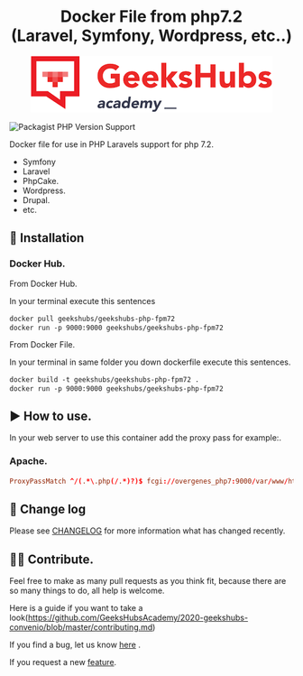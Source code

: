 <h1 align="center">
 Docker File from php7.2  <br>
 (Laravel, Symfony, Wordpress, etc..)
</h1>

<p align="center">
    <img src="https://github.com/GeeksHubsAcademy/2020-geekshubs-media/blob/master/image/logo.png">	
</p>


![Packagist PHP Version Support](https://img.shields.io/badge/php-%5E7.2-blue)


Docker file for use in PHP Laravels support for php 7.2.
- Symfony
- Laravel
- PhpCake.
- Wordpress.
- Drupal.
- etc.




## 🚀 Installation
### Docker Hub.

From Docker Hub.

In your terminal execute this sentences
```terminal
docker pull geekshubs/geekshubs-php-fpm72
docker run -p 9000:9000 geekshubs/geekshubs-php-fpm72  
```
From Docker File.

In your terminal in same folder you down dockerfile execute this sentences.
```terminal
docker build -t geekshubs/geekshubs-php-fpm72 .
docker run -p 9000:9000 geekshubs/geekshubs-php-fpm72  
```

## :arrow_forward: How to use.
In your web server to use this container add the proxy pass for example:.
### Apache.
```conf
ProxyPassMatch ^/(.*\.php(/.*)?)$ fcgi://overgenes_php7:9000/var/www/html/public/$1
```

## :mag_right: Change log
Please see <a href="https://github.com/GeeksHubs/Geekshubs-php-fpm72/blob/master/changelog.md">CHANGELOG</a> for more information what has changed recently.



## :superhero_woman: Contribute.
Feel free to make as many pull requests as you think fit, because there are so many things to do, all help is welcome.

Here is a guide if you want to take a look(https://github.com/GeeksHubsAcademy/2020-geekshubs-convenio/blob/master/contributing.md)

If you find a bug, let us know <a href="https://github.com/GeeksHubs/Geekshubs-php-fpm72/issues">here</a> .

If you request a new  <a href ="https://github.com/GeeksHubs/Geekshubs-php-fpm72/issues"> feature</a>.

